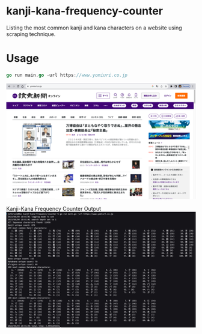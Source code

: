 # kanji-kana-frequency-counter

Listing the most common kanji and kana characters on a website using scraping technique.

# Usage

```go
go run main.go -url https://www.yomiuri.co.jp
```

![Yomiuti Home Page](assets/yomiuri-home-page-2023-08-04.png)

Kanji-Kana Frequency Counter Output
![Scraper Output Example](assets/kanji-kana-freq-counter-output-screenshot-2023-08-04.png)

